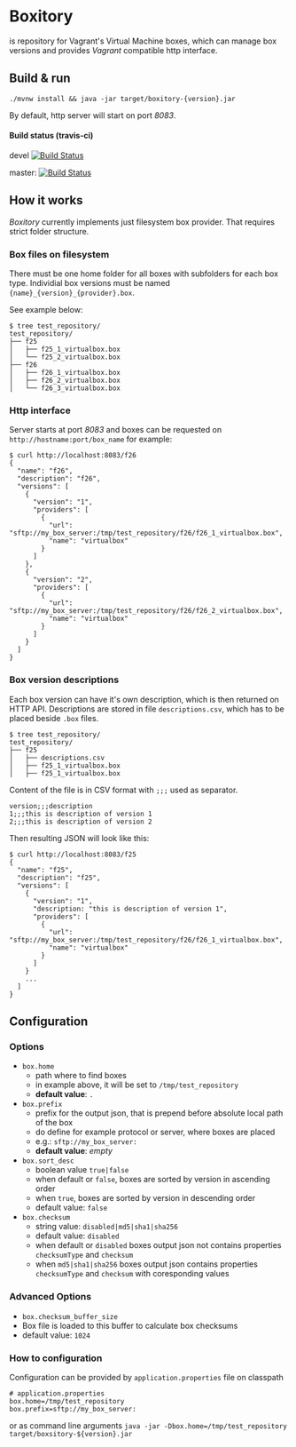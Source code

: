 # Boxitory

is repository for Vagrant's Virtual Machine boxes, which can manage box versions and provides *Vagrant* compatible http interface.

## Build & run

`./mvnw install && java -jar target/boxitory-{version}.jar`

By default, http server will start on port *8083*.

#### Build status (travis-ci)

devel [![Build Status](https://travis-ci.org/sparkoo/boxitory.svg?branch=devel)](https://travis-ci.org/sparkoo/boxitory)

master: [![Build Status](https://travis-ci.org/sparkoo/boxitory.svg?branch=master)](https://travis-ci.org/sparkoo/boxitory)

## How it works

*Boxitory* currently implements just filesystem box provider. That requires strict folder structure.

### Box files on filesystem

There must be one home folder for all boxes with subfolders for each box type. Individial box versions must be named `{name}_{version}_{provider}.box`. 

See example below:
```
$ tree test_repository/
test_repository/
├── f25
│   ├── f25_1_virtualbox.box
│   └── f25_2_virtualbox.box
├── f26
│   ├── f26_1_virtualbox.box
│   ├── f26_2_virtualbox.box
│   └── f26_3_virtualbox.box
```

### Http interface

Server starts at port *8083* and boxes can be requested on `http://hostname:port/box_name` for example:
```
$ curl http://localhost:8083/f26
{
  "name": "f26",
  "description": "f26",
  "versions": [
    {
      "version": "1",
      "providers": [
        {
          "url": "sftp://my_box_server:/tmp/test_repository/f26/f26_1_virtualbox.box",
          "name": "virtualbox"
        }
      ]
    },
    {
      "version": "2",
      "providers": [
        {
          "url": "sftp://my_box_server:/tmp/test_repository/f26/f26_2_virtualbox.box",
          "name": "virtualbox"
        }
      ]
    }
  ]
}
```

### Box version descriptions

Each box version can have it's own description, which is then returned on HTTP API. Descriptions are stored in file `descriptions.csv`, which has to be placed beside `.box` files.

```
$ tree test_repository/
test_repository/
├── f25
│   ├── descriptions.csv
│   ├── f25_1_virtualbox.box
│   ├── f25_1_virtualbox.box
```

Content of the file is in CSV format with `;;;` used as separator.

```
version;;;description
1;;;this is description of version 1
2;;;this is description of version 2
```

Then resulting JSON will look like this:
```
$ curl http://localhost:8083/f25
{
  "name": "f25",
  "description": "f25",
  "versions": [
    {
      "version": "1",
      "description: "this is description of version 1",
      "providers": [
        {
          "url": "sftp://my_box_server:/tmp/test_repository/f26/f26_1_virtualbox.box",
          "name": "virtualbox"
        }
      ]
    }
    ...
  ]
}
```

## Configuration

### Options
 * `box.home`
   * path where to find boxes
   * in example above, it will be set to `/tmp/test_repository`
   * **default value**: `.`
 * `box.prefix` 
   * prefix for the output json, that is prepend before absolute local path of the box
   * do define for example protocol or server, where boxes are placed
   * e.g.: `sftp://my_box_server:`
   * **default value**: *empty*
 * `box.sort_desc`
   * boolean value `true|false`
   * when default or `false`, boxes are sorted by version in ascending order
   * when `true`, boxes are sorted by version in descending order
   * default value: `false`
 * `box.checksum`
   * string value: `disabled|md5|sha1|sha256`
   * default value: `disabled`
   * when default or `disabled` boxes output json not contains properties `checksumType` and `checksum`
   * when `md5|sha1|sha256` boxes output json contains properties `checksumType` and `checksum` with coresponding values
### Advanced Options
 * `box.checksum_buffer_size`
  * Box file is loaded to this buffer to calculate box checksums
  * default value: `1024`
   
### How to configuration
Configuration can be provided by `application.properties` file on classpath
```
# application.properties
box.home=/tmp/test_repository
box.prefix=sftp://my_box_server:
```
or as command line arguments `java -jar -Dbox.home=/tmp/test_repository target/boxsitory-${version}.jar`
